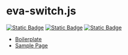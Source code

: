 # eva-switch.js

[![Static Badge](https://img.shields.io/badge/GitHub%20Repo-6e5494)](https://github.com/JamesRobertHugginsNgo/eva-switch)
[![Static Badge](https://img.shields.io/badge/GitHub%20Page-4078c0)](https://jamesroberthugginsngo.github.io/eva-switch/)
[![Static Badge](https://img.shields.io/badge/Tag-1.0.0-6cc644)](https://github.com/JamesRobertHugginsNgo/eva-switch/tree/1.0.0)

- [Boilerplate](./src/index.js)
- [Sample Page](./sample/sample.html)
